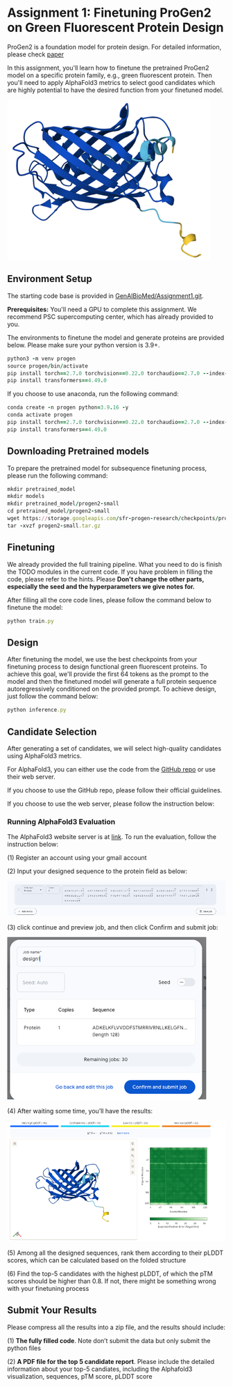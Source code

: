 # Assignment 1: Finetuning ProGen2 on Green Fluorescent Protein Design

ProGen2 is a foundation model for protein design. For detailed information, please check [paper](https://www.cell.com/cell-systems/fulltext/S2405-4712(23)00272-7)

In this assignment, you'll learn how to finetune the pretrained ProGen2 model on a specific protein family, e.g., green fluorescent protein.
Then you'll need to apply AlphaFold3 metrics to select good candidates which are highly potential to 
have the desired function from your finetuned model.

![image](pictures/GFP.png)


## Environment Setup

The starting code base is provided in [GenAIBioMed/Assignment1.git](https://github.com/GenAIBioMed/Assignment1.git).

**Prerequisites:** You'll need a GPU to complete this assignment. We recommend PSC supercomputing center, which has already provided to you.

The environments to finetune the model and generate proteins are provided below. 
Please make sure your python version is 3.9+.

```ruby
python3 -m venv progen 
source progen/bin/activate 
pip install torch==2.7.0 torchvision==0.22.0 torchaudio==2.7.0 --index-url https://download.pytorch.org/whl/cu128
pip install transformers==4.49.0
```

If you choose to use anaconda, run the following command:

```ruby
conda create -n progen python=3.9.16 -y 
conda activate progen 
pip install torch==2.7.0 torchvision==0.22.0 torchaudio==2.7.0 --index-url https://download.pytorch.org/whl/cu128
pip install transformers==4.49.0
```

## Downloading Pretrained models

To prepare the pretrained model for subsequence finetuning process, 
please run the following command:

```ruby
mkdir pretrained_model
mkdir models
mkdir pretrained_model/progen2-small
cd pretrained_model/progen2-small
wget https://storage.googleapis.com/sfr-progen-research/checkpoints/progen2-small.tar.gz
tar -xvzf progen2-small.tar.gz
```

## Finetuning

We already provided the full training pipeline. What you need to do 
is finish the TODO modules in the current code. If you have problem in filling the code,
please refer to the hints. Please **Don't change the other parts, especially the seed and the hyperparameters we give notes for.**


After filling all the core code lines, please follow the command below to finetune the model: 

```ruby
python train.py
```

## Design

After finetuning the model, we use the best checkpoints from your finetuning process to design functional green fluorescent proteins.
To achieve this goal, we'll provide the first 64 tokens as the prompt to the model and then the finetuned model will generate a full protein
sequence autoregressively conditioned on the provided prompt. To achieve design, just follow the command below:

```ruby
python inference.py
```

## Candidate Selection

After generating a set of candidates, we will select high-quality candidates using AlphaFold3 metrics.

For AlphaFold3, you can either use the code from the [GitHub repo](https://github.com/google-deepmind/alphafold3) or use their web server. 

If you choose to use the GitHub repo, please follow their official guidelines. 

If you choose to use the web server, please follow the instruction below:

### Running AlphaFold3 Evaluation

The AlphaFold3 website server is at [link](https://alphafoldserver.com/). 
To run the evaluation, follow the instruction below:

(1) Register an account using your gmail account

(2)	Input your designed sequence to the protein field as below:

![image](pictures/Picture1.png)

(3) click continue and preview job, and then click Confirm and submit job:

![image](pictures/Picture2.png)

(4) After waiting some time, you’ll have the results:

![image](pictures/Picture3.png)

(5) Among all the designed sequences, rank them according to their pLDDT scores, which can be calculated based on the folded structure

(6) Find the top-5 candidates with the highest pLDDT, of which the pTM scores should be higher than 0.8. If not, there might be something wrong with your finetuning process


## Submit Your Results

Please compress all the results into a zip file, and the results should include:

(1)	**The fully filled code**. Note don’t submit the data but only submit the python files

(2)	**A PDF file for the top 5 candidate report**. Please include the detailed information about your top-5 candiates, including the Alphafold3 visualization, sequences, pTM score, pLDDT score
